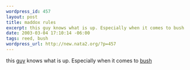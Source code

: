 ```yaml
--- 
wordpress_id: 457
layout: post
title: maddox rules
excerpt: this guy knows what is up. Especially when it comes to bush
date: 2003-03-04 17:10:14 -06:00
tags: reed, bush
wordpress_url: http://new.nata2.org/?p=457
---
```

this <a href="http://maddox.xmission.com">guy</a> knows what is up. Especially when it comes to <a href="http://maddox.xmission.com/limits_to_freedom.html">bush</a>
